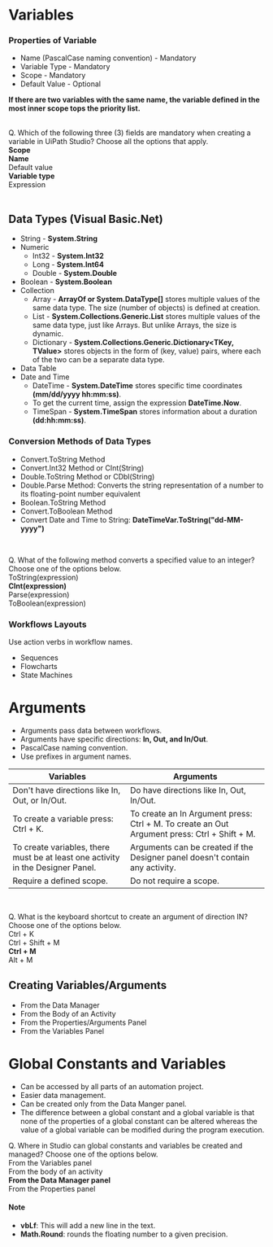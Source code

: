 # Variables

### Properties of Variable
- Name (PascalCase naming convention) - Mandatory
- Variable Type - Mandatory
- Scope - Mandatory
- Default Value - Optional

**If there are two variables with the same name, the variable defined in the most inner scope tops the priority list.** <br><br>

Q. Which of the following three (3) fields are mandatory when creating a variable in UiPath Studio? Choose all the options that apply. <br>
**Scope <br>
Name** <br>
Default value <br>
**Variable type** <br>
Expression <br><br>

## Data Types (Visual Basic.Net)
- String - **System.String**
- Numeric
  - Int32 - **System.Int32** 
  - Long - **System.Int64**
  - Double - **System.Double**
- Boolean - **System.Boolean**
- Collection
  - Array - **ArrayOf<T> or System.DataType[]** stores multiple values of the same data type. The size (number of objects) is defined at creation.
  - List - **System.Collections.Generic.List<T>** stores multiple values of the same data type, just like Arrays. But unlike Arrays, the size is dynamic.
  - Dictionary - **System.Collections.Generic.Dictionary<TKey, TValue>** stores objects in the form of (key, value) pairs, where each of the two can be a separate data type.
- Data Table
- Date and Time
  - DateTime - **System.DateTime** stores specific time coordinates **(mm/dd/yyyy hh:mm:ss)**.
  - To get the current time, assign the expression **DateTime.Now**.
  - TimeSpan - **System.TimeSpan** stores information about a duration **(dd:hh:mm:ss)**.

### Conversion Methods of Data Types 
- Convert.ToString Method
- Convert.Int32 Method or CInt(String)
- Double.ToString Method or CDbl(String)
- Double.Parse Method: Converts the string representation of a number to its floating-point number equivalent
- Boolean.ToString Method
- Convert.ToBoolean Method
- Convert Date and Time to String: **DateTimeVar.ToString("dd-MM-yyyy")**

<br>

Q. What of the following method converts a specified value to an integer? Choose one of the options below. <br>
ToString(expression) <br>
**CInt(expression)** <br>
Parse(expression) <br>
ToBoolean(expression) <br>

### Workflows Layouts
Use action verbs in workflow names.
- Sequences
- Flowcharts
- State Machines

# Arguments
- Arguments pass data between workflows. 
- Arguments have specific directions: **In, Out, and In/Out**. 
- PascalCase naming convention.
- Use prefixes in argument names.

| Variables                                       | Arguments                                                         |
|-------------------------------------------------|-------------------------------------------------------------------|
| Don't have directions like In, Out, or In/Out.   | Do have directions like In, Out, In/Out.                          |
| To create a variable press: Ctrl + K.            | To create an In Argument press: Ctrl + M. To create an Out Argument press: Ctrl + Shift + M.  |
| To create variables, there must be at least one activity in the Designer Panel. | Arguments can be created if the Designer panel doesn't contain any activity. |
| Require a defined scope.                        | Do not require a scope.                                           |

<br> 

Q. What is the keyboard shortcut to create an argument of direction IN? Choose one of the options below. <br>
Ctrl + K <br>
Ctrl + Shift + M <br>
**Ctrl + M** <br>
Alt + M <br>

## Creating Variables/Arguments
- From the Data Manager
- From the Body of an Activity
- From the Properties/Arguments Panel
- From the Variables Panel

# Global Constants and Variables
- Can be accessed by all parts of an automation project.
- Easier data management.
- Can be created only from the Data Manger panel.
- The difference between a global constant and a global variable is that none of the properties of a global constant can be altered whereas the value of a global variable can be modified during the program execution.

Q. Where in Studio can global constants and variables be created and managed? Choose one of the options below. <br>
From the Variables panel <br>
From the body of an activity <br>
**From the Data Manager panel** <br>
From the Properties panel <br>


#### Note
- **vbLf**: This will add a new line in the text. 
- **Math.Round**: rounds the floating number to a given precision.
